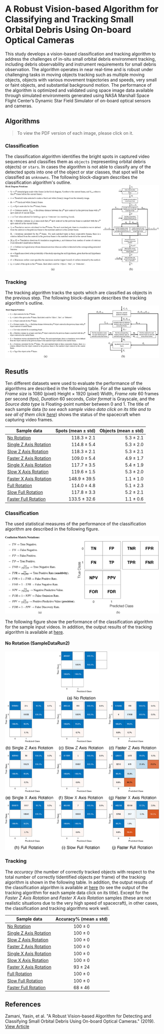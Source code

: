# A Robust Vision-based Algorithm for Classifying and Tracking Small Orbital Debris Using On-board Optical Cameras
This study develops a vision-based classification and tracking algorithm to address the challenges of in-situ small orbital debris environment tracking, including debris observability and instrument requirements for small debris observation. The algorithm operates in near real-time and is robust under challenging tasks in moving objects tracking such as multiple moving objects, objects with various movement trajectories and speeds, very small or faint objects, and substantial background motion. The performance of the algorithm is optimized and validated using space image data available through simulated environments generated using NASA Marshall Space Flight Center’s Dynamic Star Field Simulator of on-board optical sensors and cameras.

## Algorithms
> To view the PDF version of each image, please click on it.
### Classification
The classification algorithm identifies the bright spots in captured video sequences and classifies them as `objects` (representing orbital debris objects) or `stars`. In cases the algorithm is not able to classify any of the detected spots into one of the object or star classes, that spot will be classified as `unknowns`. The following block-diagram describes the classification algorithm's outline.
[![Classification](assets/algorithms/classification.png "Classification")](assets/algorithms/classification.pdf)
### Tracking
The tracking algorithm tracks the spots which are classified as objects in the previous step. The following block-diagram describes the tracking algorithm's outline.
[![Tracking](assets/algorithms/tracking.png "Tracking")](assets/algorithms/tracking.pdf)

## Resutls
Ten different datasets were used to evaluate the performance of the algorithms are described in the following table. For all the sample videos *Frame size* is 1080 (pixel) Height &times; 1920 (pixel) Width, *Frame rate* 60 frames per second (fps), *Duration* 60 seconds, *Color format* is Grayscale, and the *Source data type* is Floating-point number between 0 and 1. The title of each sample data (*to see each sample video data click on its title and to see all of them click [here](https://www.youtube.com/watch?v=5a3guBK2rlw&list=PLR0Ezs-OTZC6UFqrmYYmIAwX0QrCTFbHu)*) shows the status of the spacecraft when capturing video frames.

| Sample data            | Spots (mean &plusmn; std) | Objects (mean &plusmn; std) |
|------------------------|--------------------------:|----------------------------:|
| [No Rotation](https://youtu.be/5a3guBK2rlw)            |        118.3 &plusmn; 2.1 |            5.3 &plusmn; 2.1 |
| [Single Z Axis Rotation](https://youtu.be/Br7Luv5DpIg) |        114.8 &plusmn; 5.4 |            5.3 &plusmn; 2.0 |
| [Slow Z Axis Rotation](https://youtu.be/4tldmg_TYbw)   |        118.3 &plusmn; 2.1 |            5.3 &plusmn; 2.1 |
| [Faster Z Axis Rotation](https://youtu.be/Hb898-EUsPI) |        109.0 &plusmn; 5.4 |            4.9 &plusmn; 1.7 |
| [Single X Axis Rotation](https://youtu.be/HXZj_C4HD6I) |        117.7 &plusmn; 3.5 |            5.4 &plusmn; 1.9 |
| [Slow X Axis Rotation](https://youtu.be/tvcyuZRFVkU)   |        119.6 &plusmn; 1.5 |            5.3 &plusmn; 2.0 |
| [Faster X Axis Rotation](https://youtu.be/JYLoRxLjutw) |       148.9 &plusmn; 39.5 |            1.1 &plusmn; 1.0 |
| [Full Rotation](https://youtu.be/JvVqdXHNe18)          |        114.0 &plusmn; 4.8 |            5.1 &plusmn; 2.3 |
| [Slow Full Rotation](https://youtu.be/lXmpF35gYMU)     |        117.8 &plusmn; 3.3 |            5.2 &plusmn; 2.1 |
| [Faster Full Rotation](https://youtu.be/GQJfcZ4J-3Q)   |       133.5 &plusmn; 32.6 |            1.1 &plusmn; 0.6 |

### Classification
The used statistical measures of the performance of the classification algorithm are described in the following figure.

[![No Rotation](assets/results/confusion-matrix.png "Confusion Matrix")](assets/results/confusion-matrix.pdf)

The following figure show the performance of the classification algorithm for the sample input videos. In addition, the output results of the tracking algorithm is available at [here](https://www.youtube.com/watch?v=fYTiekzCdBI&list=PLR0Ezs-OTZC6FXPM-u1bl0TuAcPwsHaSU).
#### No Rotation (SampleDataRun2)
[![No Rotation](assets/results/classification-confusion-matrix-ul-1.png "No Rotation")](assets/results/classification-confusion-matrix-ul-1.pdf)


### Tracking
The *accuracy* (the number of correctly tracked objects with respect to the total number of correctly tidentified objects per frame) of the tracking algorithm is shown in the following table. In addition, the output results of the classification algorithm is available at [here](https://www.youtube.com/watch?v=Dc5PuvFrSg0&list=PLR0Ezs-OTZC41fKdtn9gpoWx8A2s4e0HG) (to see the output of the tracking algorithm for each sample data click on its title). Except for the *Faster Z Axis Rotation* and *Faster X Axis Rotation* samples (these are not realistic situations due to the very high speed of spacecraft), in other cases, the classification and tracking algorithms work well.

| Sample data            | Accuracy%  (mean &plusmn; std) |
|------------------------|:---------------------------:|
| [No Rotation](https://youtu.be/Dc5PuvFrSg0)            |                 100 &plusmn; 0 |
| [Single Z Axis Rotation](https://youtu.be/MINUTONbF7E) |                 100 &plusmn; 0 |
| [Slow Z Axis Rotation](https://youtu.be/fxTmYhwb43Y)   |                 100 &plusmn; 0 |
| [Faster Z Axis Rotation](https://youtu.be/aKHtzXaMWAY) |                 100 &plusmn; 0 |
| [Single X Axis Rotation](https://youtu.be/v9ue5KQiNmA) |                 100 &plusmn; 0 |
| [Slow X Axis Rotation](https://youtu.be/tgQajvqF-38)   |                 100 &plusmn; 0 |
| [Faster X Axis Rotation](https://youtu.be/THvWsD3J4SI) |                 93 &plusmn; 24 |
| [Full Rotation](https://youtu.be/VFNVB4zX9Qk)          |                 100 &plusmn; 0 |
| [Slow Full Rotation](https://youtu.be/Pe9l5cb6sLg)     |                 100 &plusmn; 0 |
| [Faster Full Rotation](https://youtu.be/sP8S-DTxj2E)   |                 68 &plusmn; 46 |

## References
Zamani, Yasin, et al. "A Robust Vision-based Algorithm for Detecting and Classifying Small Orbital Debris Using On-board Optical Cameras." (2019). [View Article](https://ntrs.nasa.gov/search.jsp?R=20190032383)
